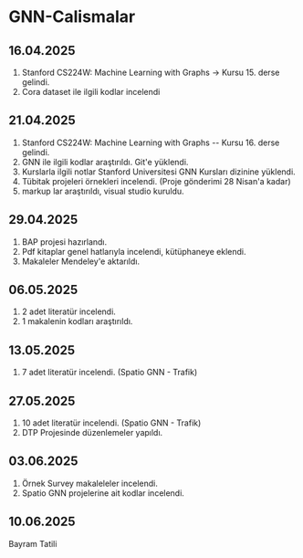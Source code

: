 # GNN-Calismalar
## 16.04.2025
1. Stanford CS224W: Machine Learning with Graphs -> Kursu 15. derse gelindi.
2. Cora dataset ile ilgili kodlar incelendi

## 21.04.2025
1. Stanford CS224W: Machine Learning with Graphs -- Kursu 16. derse gelindi.
2. GNN ile ilgili kodlar araştırıldı. Git'e yüklendi.
3. Kurslarla ilgili notlar Stanford Universitesi GNN Kursları dizinine yüklendi.
4. Tübitak projeleri örnekleri incelendi. (Proje gönderimi 28 Nisan'a kadar)
5. markup lar araştırıldı, visual studio kuruldu.

## 29.04.2025
1. BAP projesi hazırlandı.
2. Pdf kitaplar genel hatlarıyla incelendi, kütüphaneye eklendi.
3. Makaleler Mendeley'e aktarıldı.

## 06.05.2025
1. 2 adet literatür incelendi.
2. 1 makalenin kodları araştırıldı.

## 13.05.2025

1. 7 adet literatür incelendi. (Spatio GNN - Trafik)

## 27.05.2025

1. 10 adet literatür incelendi. (Spatio GNN - Trafik)
2. DTP Projesinde düzenlemeler yapıldı.

## 03.06.2025

1. Örnek Survey makaleleler incelendi.
2. Spatio GNN projelerine ait kodlar incelendi.

## 10.06.2025

Bayram Tatili

